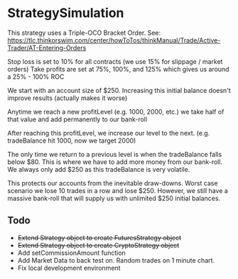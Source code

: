 # StrategySimulation
This strategy uses a Triple-OCO Bracket Order. See: https://tlc.thinkorswim.com/center/howToTos/thinkManual/Trade/Active-Trader/AT-Entering-Orders

Stop loss is set to 10% for all contracts (we use 15% for slippage / market orders)
Take profits are set at 75%, 100%, and 125% which gives us around a 25% - 100% ROC

We start with an account size of $250. Increasing this initial balance doesn't improve results (actually makes it worse)

Anytime we reach a new profitLevel (e.g. 1000, 2000, etc.) we take half of that value and add permanently to our bank-roll

After reaching this profitLevel, we increase our level to the next. (e.g. tradeBalance hit 1000, now we target 2000)

The only time we return to a previous level is when the tradeBalance falls below $80. This is where we have to add more money from our bank-roll. We always only add $250 as this tradeBalance is very volatile.

This protects our accounts from the inevitable draw-downs. Worst case scenario we lose 10 trades in a row and lose $250. However, we still have a massive bank-roll that will supply us with unlimited $250 initial balances.

## Todo
* ~~Extend Strategy object to create FuturesStrategy object~~
* ~~Extend Strategy object to create CryptoStrategy object~~
* Add setCommissionAmount function
* Add Market Data to back test on. Random trades on 1 minute chart.
* Fix local development environment
